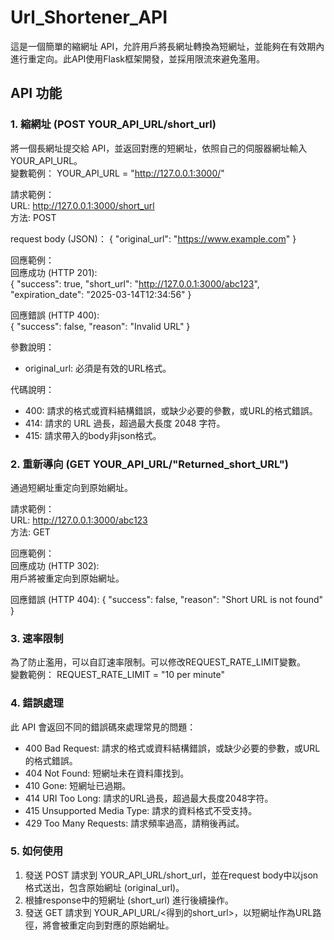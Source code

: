 # Url_Shortener_API

這是一個簡單的縮網址 API，允許用戶將長網址轉換為短網址，並能夠在有效期內進行重定向。此API使用Flask框架開發，並採用限流來避免濫用。

## API 功能
### 1. 縮網址 (POST YOUR_API_URL/short_url)

將一個長網址提交給 API，並返回對應的短網址，依照自己的伺服器網址輸入YOUR_API_URL。  
變數範例： YOUR_API_URL = "http://127.0.0.1:3000/"

請求範例：  
URL: http://127.0.0.1:3000/short_url  
方法: POST

request body (JSON)：
{
  "original_url": "https://www.example.com"
}

回應範例：  
回應成功 (HTTP 201):  
{
  "success": true,
  "short_url": "http://127.0.0.1:3000/abc123",
  "expiration_date": "2025-03-14T12:34:56"
}

回應錯誤 (HTTP 400):  
{
  "success": false,
  "reason": "Invalid URL"
}

參數說明：
- original_url: 必須是有效的URL格式。

代碼說明：
- 400: 請求的格式或資料結構錯誤，或缺少必要的參數，或URL的格式錯誤。
- 414: 請求的 URL 過長，超過最大長度 2048 字符。
- 415: 請求帶入的body非json格式。


### 2. 重新導向 (GET YOUR_API_URL/"Returned_short_URL")
通過短網址重定向到原始網址。

請求範例：  
URL: http://127.0.0.1:3000/abc123  
方法: GET

回應範例：  
回應成功 (HTTP 302):  
用戶將被重定向到原始網址。

回應錯誤 (HTTP 404):
{
  "success": false,
  "reason": "Short URL is not found"
}

### 3. 速率限制
為了防止濫用，可以自訂速率限制。可以修改REQUEST_RATE_LIMIT變數。  
變數範例： REQUEST_RATE_LIMIT = "10 per minute"

### 4. 錯誤處理
此 API 會返回不同的錯誤碼來處理常見的問題：

- 400 Bad Request: 請求的格式或資料結構錯誤，或缺少必要的參數，或URL的格式錯誤。
- 404 Not Found: 短網址未在資料庫找到。
- 410 Gone: 短網址已過期。
- 414 URI Too Long: 請求的URL過長，超過最大長度2048字符。
- 415 Unsupported Media Type: 請求的資料格式不受支持。
- 429 Too Many Requests: 請求頻率過高，請稍後再試。

### 5. 如何使用
1. 發送 POST 請求到 YOUR_API_URL/short_url，並在request body中以json格式送出，包含原始網址 (original_url)。
2. 根據response中的短網址 (short_url) 進行後續操作。
3. 發送 GET 請求到 YOUR_API_URL/<得到的short_url>，以短網址作為URL路徑，將會被重定向到對應的原始網址。
